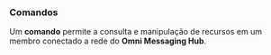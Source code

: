 ### Comandos

Um **comando** permite a consulta e manipulação de recursos em um membro conectado a rede do **Omni Messaging Hub**. 
